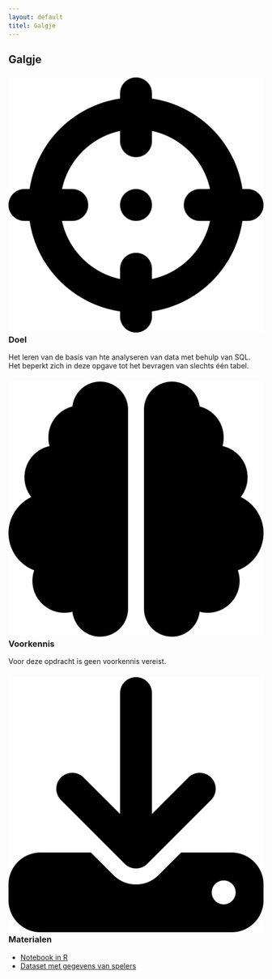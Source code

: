 ```yaml
---
layout: default
titel: Galgje
---
```


## Galgje

### <span><img class="inline-h2-icon" src="../assets/svg/crosshairs.svg" /> Doel</span>

Het leren van de basis van hte analyseren van data met behulp van SQL. Het beperkt zich in deze opgave tot het bevragen van slechts één tabel.

### <span><img class="inline-h2-icon" src="../assets/svg/brain.svg" /> Voorkennis</span>
Voor deze opdracht is geen voorkennis vereist.

### <span><img class="inline-h2-icon" src="../assets/svg/download.svg" /> Materialen</span>

- [Notebook in R](../notebook/galgje.Rmd)
- [Dataset met gegevens van spelers](../dataset/Galgje.xlsx)

